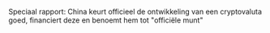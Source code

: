 Speciaal rapport: China keurt officieel de ontwikkeling van een cryptovaluta goed, financiert deze en benoemt hem tot "officiële munt"
